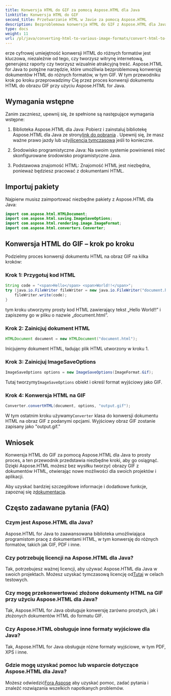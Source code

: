 ```yaml
---
title: Konwersja HTML do GIF za pomocą Aspose.HTML dla Java
linktitle: Konwersja HTML do GIF
second_title: Przetwarzanie HTML w Javie za pomocą Aspose.HTML
description: Bezproblemowa konwersja HTML do GIF z Aspose.HTML dla Java. Twórz oszałamiające obrazy z dokumentów HTML. Zacznij teraz!
type: docs
weight: 11
url: /pl/java/converting-html-to-various-image-formats/convert-html-to-gif/
---
```


erze cyfrowej umiejętność konwersji HTML do różnych formatów jest kluczowa, niezależnie od tego, czy tworzysz witrynę internetową, generujesz raporty czy tworzysz wizualnie atrakcyjną treść. Aspose.HTML for Java to potężne narzędzie, które umożliwia bezproblemową konwersję dokumentów HTML do różnych formatów, w tym GIF. W tym przewodniku krok po kroku przeprowadzimy Cię przez proces konwersji dokumentu HTML do obrazu GIF przy użyciu Aspose.HTML for Java.

## Wymagania wstępne

Zanim zaczniesz, upewnij się, że spełnione są następujące wymagania wstępne:

1. Biblioteka Aspose.HTML dla Java: Pobierz i zainstaluj bibliotekę Aspose.HTML dla Java ze strony[link do pobrania](https://releases.aspose.com/html/java/) . Upewnij się, że masz ważne prawo jazdy lub użyj[licencja tymczasowa](https://purchase.aspose.com/temporary-license/) jeśli to konieczne.

2. Środowisko programistyczne Java: Na swoim systemie powinieneś mieć skonfigurowane środowisko programistyczne Java.

3. Podstawowa znajomość HTML: Znajomość HTML jest niezbędna, ponieważ będziesz pracować z dokumentami HTML.

## Importuj pakiety

Najpierw musisz zaimportować niezbędne pakiety z Aspose.HTML dla Java:

```java
import com.aspose.html.HTMLDocument;
import com.aspose.html.saving.ImageSaveOptions;
import com.aspose.html.rendering.image.ImageFormat;
import com.aspose.html.converters.Converter;
```

## Konwersja HTML do GIF – krok po kroku

Podzielmy proces konwersji dokumentu HTML na obraz GIF na kilka kroków:

### Krok 1: Przygotuj kod HTML

```java
String code = "<span>Hello</span> <span>World!!</span>";
try (java.io.FileWriter fileWriter = new java.io.FileWriter("document.html")) {
    fileWriter.write(code);
}
```

tym kroku utworzymy prosty kod HTML zawierający tekst „Hello World!!” i zapiszemy go w pliku o nazwie „document.html”.

### Krok 2: Zainicjuj dokument HTML

```java
HTMLDocument document = new HTMLDocument("document.html");
```

Inicjujemy dokument HTML, ładując plik HTML utworzony w kroku 1.

### Krok 3: Zainicjuj ImageSaveOptions

```java
ImageSaveOptions options = new ImageSaveOptions(ImageFormat.Gif);
```

 Tutaj tworzymy`ImageSaveOptions` obiekt i określ format wyjściowy jako GIF.

### Krok 4: Konwersja HTML na GIF

```java
Converter.convertHTML(document, options, "output.gif");
```

 W tym ostatnim kroku używamy`Converter` klasa do konwersji dokumentu HTML na obraz GIF z podanymi opcjami. Wyjściowy obraz GIF zostanie zapisany jako "output.gif."

## Wniosek

Konwersja HTML do GIF za pomocą Aspose.HTML dla Java to prosty proces, a ten przewodnik przedstawia niezbędne kroki, aby go osiągnąć. Dzięki Aspose.HTML możesz bez wysiłku tworzyć obrazy GIF z dokumentów HTML, otwierając nowe możliwości dla swoich projektów i aplikacji.

 Aby uzyskać bardziej szczegółowe informacje i dodatkowe funkcje, zapoznaj się z[dokumentacja](https://reference.aspose.com/html/java/).

## Często zadawane pytania (FAQ)

### Czym jest Aspose.HTML dla Java?
   Aspose.HTML for Java to zaawansowana biblioteka umożliwiająca programistom pracę z dokumentami HTML, w tym konwersję do różnych formatów, takich jak GIF, PDF i inne.

### Czy potrzebuję licencji na Aspose.HTML dla Java?
 Tak, potrzebujesz ważnej licencji, aby używać Aspose.HTML dla Java w swoich projektach. Możesz uzyskać tymczasową licencję od[Tutaj](https://purchase.aspose.com/temporary-license/) w celach testowych.

### Czy mogę przekonwertować złożone dokumenty HTML na GIF przy użyciu Aspose.HTML dla Java?
Tak, Aspose.HTML for Java obsługuje konwersję zarówno prostych, jak i złożonych dokumentów HTML do formatu GIF.

### Czy Aspose.HTML obsługuje inne formaty wyjściowe dla Java?
Tak, Aspose.HTML for Java obsługuje różne formaty wyjściowe, w tym PDF, XPS i inne.

### Gdzie mogę uzyskać pomoc lub wsparcie dotyczące Aspose.HTML dla Java?
 Możesz odwiedzić[Fora Aspose](https://forum.aspose.com/) aby uzyskać pomoc, zadać pytania i znaleźć rozwiązania wszelkich napotkanych problemów.